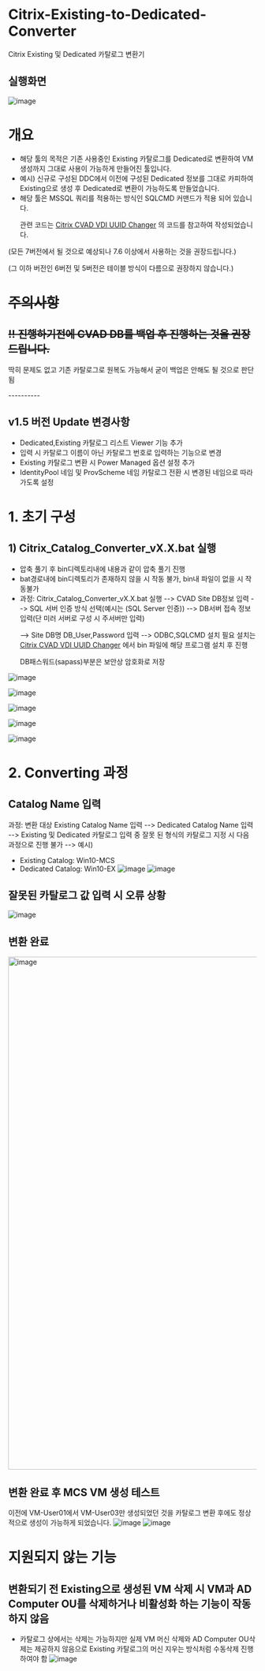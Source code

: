 # Citrix-Existing-to-Dedicated-Converter
Citrix Existing 및 Dedicated 카탈로그 변환기

## 실행화면
![image](https://github.com/LKdiol/Citrix-Existing-to-Dedicated-Converter/assets/126259075/f216f623-94ed-4321-882a-3b48ffec15be)

# 개요

* 해당 툴의 목적은 기존 사용중인 Existing 카탈로그를 Dedicated로 변환하여 VM생성까지 그대로 사용이 가능하게 만들어진 툴입니다.
* 예시) 신규로 구성된 DDC에서 이전에 구성된 Dedicated 정보를 그대로 카피하여 Existing으로 생성 후 Dedicated로 변환이 가능하도록 만들었습니다.
* 해당 툴은 MSSQL 쿼리를 적용하는 방식인 SQLCMD 커맨드가 적용 되어 있습니다.
  <p>관련 코드는 <a href="https://github.com/LKdiol/Citrix-CVAD-VDI-UUID-Changer">Citrix CVAD VDI UUID Changer</a> 의 코드를 참고하여 작성되었습니다.</p>
   
<p> (모든 7버전에서 될 것으로 예상되나 7.6 이상에서 사용하는 것을 권장드립니다.) </p>
<p> (그 이하 버전인 6버전 및 5버전은 테이블 방식이 다름으로 권장하지 않습니다.) </p>

# <del>  주의사항 </del>
## <del> !! 진행하기전에 CVAD DB를 백업 후 진행하는 것을 권장드립니다. </del>
<p> 딱히 문제도 없고 기존 카탈로그로 원복도 가능해서 굳이 백업은 안해도 될 것으로 판단 됨 </p>
----------

## v1.5 버전 Update 변경사항
* Dedicated,Existing 카탈로그 리스트 Viewer 기능 추가
* 입력 시 카탈로그 이름이 아닌 카탈로그 번호로 입력하는 기능으로 변경
* Existing 카탈로그 변환 시 Power Managed 옵션 설정 추가
* IdentityPool 네임 및 ProvScheme 네임 카탈로그 전환 시 변경된 네임으로 따라가도록 설정

# 1. 초기 구성
## 1) Citrix_Catalog_Converter_vX.X.bat 실행
* 압축 풀기 후 bin디렉토리내에 내용과 같이 압축 풀기 진행 
* bat경로내에 bin디렉토리가 존재하지 않을 시 작동 불가, bin내 파일이 없을 시 작동불가
* 과정: Citrix_Catalog_Converter_vX.X.bat 실행 --> CVAD Site DB정보 입력 --> SQL 서버 인증 방식 선택(예시는 (SQL Server 인증)) --> DB서버 접속 정보 입력(단 미러 서버로 구성 시 주서버만 입력)
  <p> --> Site DB명 DB_User,Password 입력 --> ODBC,SQLCMD 설치 필요 설치는 <a href="https://github.com/LKdiol/Citrix-CVAD-VDI-UUID-Changer">Citrix CVAD VDI UUID Changer</a> 에서 bin 파일에 해당 프로그램 설치 후 진행 </p>
    DB패스워드(sapass)부분은 보안상 암호화로 저장

![image](https://github.com/LKdiol/Citrix-Existing-to-Dedicated-Converter/assets/126259075/132ed746-5130-44a6-b1a1-8ede49c59ee0)

![image](https://github.com/LKdiol/Citrix-Existing-to-Dedicated-Converter/assets/126259075/8ff052dd-84d9-4531-a9d2-d16176ca7ca9)

![image](https://github.com/LKdiol/Citrix-Existing-to-Dedicated-Converter/assets/126259075/34ae9acd-21c6-4515-8894-c29af275127e)

![image](https://github.com/LKdiol/Citrix-Existing-to-Dedicated-Converter/assets/126259075/8f8d56bd-0d4c-4ecb-be24-aec7148558ee)

![image](https://github.com/LKdiol/Citrix-Existing-to-Dedicated-Converter/assets/126259075/9ee4e10f-7d2f-4203-bc51-a375878e22a1)


# 2. Converting 과정
## Catalog Name 입력
과정: 변환 대상 Existing Catalog Name 입력 --> Dedicated Catalog Name 입력 --> Existing 및 Dedicated 카탈로그 입력 중 잘못 된 형식의 카탈로그 지정 시 다음 과정으로 진행 불가 --> 
 예시)
- Existing Catalog: Win10-MCS
- Dedicated Catalog: Win10-EX
![image](https://github.com/LKdiol/Citrix-Existing-to-Dedicated-Converter/assets/126259075/23ec5f1f-bf31-4870-acd9-0e12f08d8923)
![image](https://github.com/LKdiol/Citrix-Existing-to-Dedicated-Converter/assets/126259075/4c3fb447-b41e-458a-a14d-266f749b6b90)


## 잘못된 카탈로그 값 입력 시 오류 상황
![image](https://github.com/LKdiol/Citrix-Existing-to-Dedicated-Converter/assets/126259075/2a711bed-ec67-40b8-b209-eb504369ed9b)

## 변환 완료
<img width="1040" alt="image" src="https://github.com/LKdiol/Citrix-Existing-to-Dedicated-Converter/assets/126259075/d8365c68-b8af-4744-806a-bc7c88442499">

## 변환 완료 후 MCS VM 생성 테스트
이전에 VM-User01에서 VM-User03만 생성되었던 것을 카탈로그 변환 후에도 정상적으로 생성이 가능하게 되었습니다.
![image](https://github.com/LKdiol/Citrix-Existing-to-Dedicated-Converter/assets/126259075/2654545e-6243-4383-9af2-a03af39a995c)
![image](https://github.com/LKdiol/Citrix-Existing-to-Dedicated-Converter/assets/126259075/c3b7ac84-e37c-4e02-a569-cfb55286ce39)

# 지원되지 않는 기능
## 변환되기 전 Existing으로 생성된 VM 삭제 시 VM과 AD Computer OU를 삭제하거나 비활성화 하는 기능이 작동하지 않음
* 카탈로그 상에서는 삭제는 가능하지만 실제 VM 머신 삭제와 AD Computer OU삭제는 제공하지 않음으로 Existing 카탈로그의 머신 지우는 방식처럼 수동삭제 진행하여야 함
![image](https://github.com/LKdiol/Citrix-Existing-to-Dedicated-Converter/assets/126259075/ea6d8486-56cf-4504-8466-7be2eb5dbc02)


